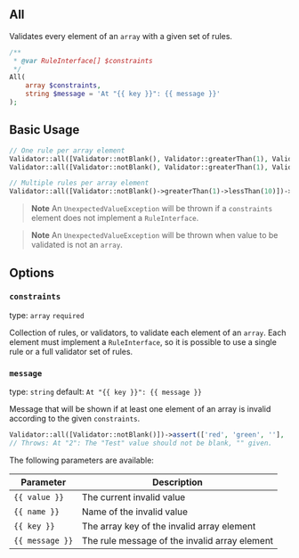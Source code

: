 ## All

Validates every element of an `array` with a given set of rules.

```php
/**
 * @var RuleInterface[] $constraints
 */
All(
    array $constraints,
    string $message = 'At "{{ key }}": {{ message }}'
);
```

## Basic Usage

```php
// One rule per array element
Validator::all([Validator::notBlank(), Validator::greaterThan(1), Validator::lessThan(10)])->validate([4, 5, 6]); // true
Validator::all([Validator::notBlank(), Validator::greaterThan(1), Validator::lessThan(10)])->validate([4, 5, 20]); // false

// Multiple rules per array element
Validator::all([Validator::notBlank()->greaterThan(1)->lessThan(10)])->validate([4, 5, 6]); // true
```

> **Note**
> An `UnexpectedValueException` will be thrown if a `constraints` element does not implement a `RuleInterface`.

> **Note**
> An `UnexpectedValueException` will be thrown when value to be validated is not an `array`.

## Options

### `constraints`

type: `array` `required`

Collection of rules, or validators, to validate each element of an `array`. 
Each element must implement a `RuleInterface`, so it is possible to use a single rule or a full validator set of rules.

### `message`

type: `string` default: `At "{{ key }}": {{ message }}`

Message that will be shown if at least one element of an array is invalid according to the given `constraints`.

```php
Validator::all([Validator::notBlank()])->assert(['red', 'green', ''], 'Test'); 
// Throws: At "2": The "Test" value should not be blank, "" given.
```

The following parameters are available:

| Parameter       | Description                                   |
|-----------------|-----------------------------------------------|
| `{{ value }}`   | The current invalid value                     |
| `{{ name }}`    | Name of the invalid value                     |
| `{{ key }}`     | The array key of the invalid array element    |
| `{{ message }}` | The rule message of the invalid array element |
